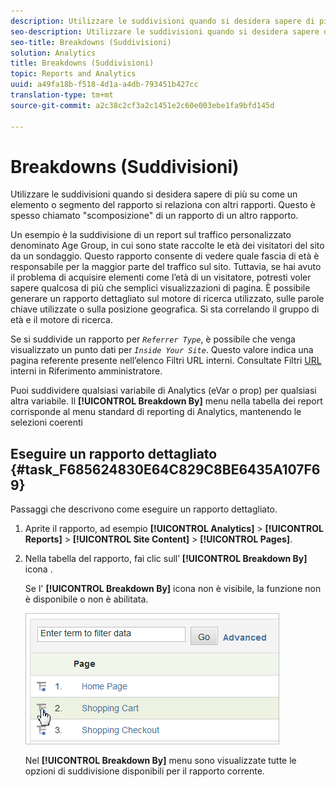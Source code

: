 ```yaml
---
description: Utilizzare le suddivisioni quando si desidera sapere di più su come un elemento o segmento del rapporto si relaziona con altri rapporti. Questo è spesso chiamato "scomposizione" di un rapporto di un altro rapporto.
seo-description: Utilizzare le suddivisioni quando si desidera sapere di più su come un elemento o segmento del rapporto si relaziona con altri rapporti. Questo è spesso chiamato "scomposizione" di un rapporto di un altro rapporto.
seo-title: Breakdowns (Suddivisioni)
solution: Analytics
title: Breakdowns (Suddivisioni)
topic: Reports and Analytics
uuid: a49fa18b-f518-4d1a-a4db-793451b427cc
translation-type: tm+mt
source-git-commit: a2c38c2cf3a2c1451e2c60e003ebe1fa9bfd145d

---
```



# Breakdowns (Suddivisioni)

Utilizzare le suddivisioni quando si desidera sapere di più su come un elemento o segmento del rapporto si relaziona con altri rapporti. Questo è spesso chiamato "scomposizione" di un rapporto di un altro rapporto.

Un esempio è la suddivisione di un report sul traffico personalizzato denominato Age Group, in cui sono state raccolte le età dei visitatori del sito da un sondaggio. Questo rapporto consente di vedere quale fascia di età è responsabile per la maggior parte del traffico sul sito. Tuttavia, se hai avuto il problema di acquisire elementi come l’età di un visitatore, potresti voler sapere qualcosa di più che semplici visualizzazioni di pagina. È possibile generare un rapporto dettagliato sul motore di ricerca utilizzato, sulle parole chiave utilizzate o sulla posizione geografica. Si sta correlando il gruppo di età e il motore di ricerca.

Se si suddivide un rapporto per *`Referrer Type`*, è possibile che venga visualizzato un punto dati per *`Inside Your Site`*. Questo valore indica una pagina referente presente nell’elenco Filtri URL interni. Consultate Filtri [URL](https://marketing.adobe.com/resources/help/en_US/reference/internal_URL_filter.html) interni in Riferimento amministratore.

Puoi suddividere qualsiasi variabile di Analytics (eVar o prop) per qualsiasi altra variabile. Il **[!UICONTROL Breakdown By]** menu nella tabella dei report corrisponde al menu standard di reporting di Analytics, mantenendo le selezioni coerenti

## Eseguire un rapporto dettagliato {#task_F685624830E64C829C8BE6435A107F69}

Passaggi che descrivono come eseguire un rapporto dettagliato.

<!-- 

t_reports_breakdown.xml

 -->

1. Aprite il rapporto, ad esempio **[!UICONTROL Analytics]** &gt; **[!UICONTROL Reports]** &gt; **[!UICONTROL Site Content]** &gt; **[!UICONTROL Pages]**.
1. Nella tabella del rapporto, fai clic sull’ **[!UICONTROL Breakdown By]** icona .

   Se l' **[!UICONTROL Breakdown By]** icona non è visibile, la funzione non è disponibile o non è abilitata.

   ![](assets/breakdown.png)

   Nel **[!UICONTROL Breakdown By]** menu sono visualizzate tutte le opzioni di suddivisione disponibili per il rapporto corrente.
